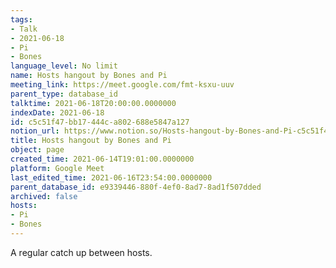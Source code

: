 ```yaml
---
tags:
- Talk
- 2021-06-18
- Pi
- Bones
language_level: No limit
name: Hosts hangout by Bones and Pi
meeting_link: https://meet.google.com/fmt-ksxu-uuv
parent_type: database_id
talktime: 2021-06-18T20:00:00.0000000
indexDate: 2021-06-18
id: c5c51f47-bb17-444c-a802-688e5847a127
notion_url: https://www.notion.so/Hosts-hangout-by-Bones-and-Pi-c5c51f47bb17444ca802688e5847a127
title: Hosts hangout by Bones and Pi
object: page
created_time: 2021-06-14T19:01:00.0000000
platform: Google Meet
last_edited_time: 2021-06-16T23:54:00.0000000
parent_database_id: e9339446-880f-4ef0-8ad7-8ad1f507dded
archived: false
hosts:
- Pi
- Bones
---
```


A regular catch up between hosts.


